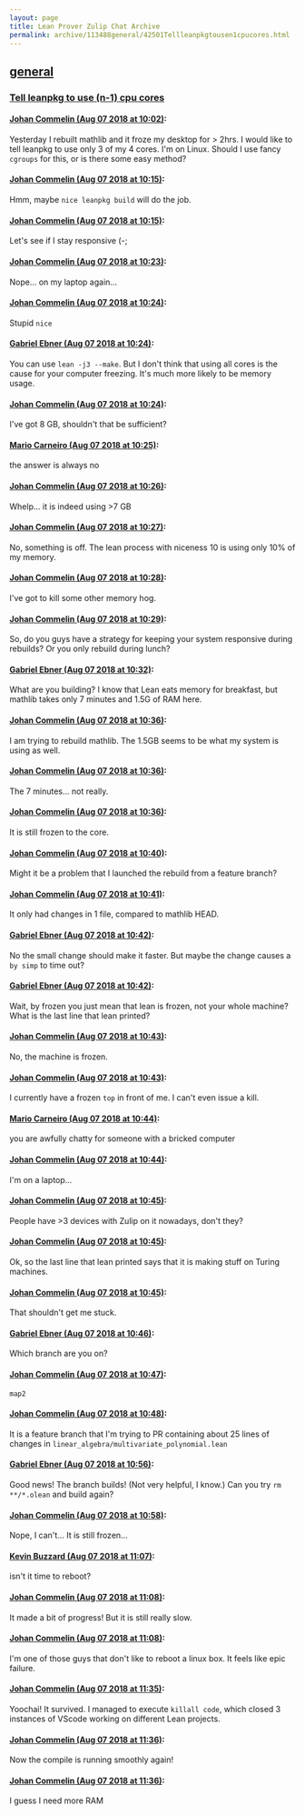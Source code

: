 ```yaml
---
layout: page
title: Lean Prover Zulip Chat Archive 
permalink: archive/113488general/42501Tellleanpkgtousen1cpucores.html
---
```


## [general](index.html)
### [Tell leanpkg to use (n-1) cpu cores](42501Tellleanpkgtousen1cpucores.html)

#### [Johan Commelin (Aug 07 2018 at 10:02)](https://leanprover.zulipchat.com/#narrow/stream/113488-general/topic/Tell%20leanpkg%20to%20use%20%28n-1%29%20cpu%20cores/near/131029086):
Yesterday I rebuilt mathlib and it froze my desktop for > 2hrs. I would like to tell leanpkg to use only 3 of my 4 cores. I'm on Linux. Should I use fancy `cgroups` for this, or is there some easy method?

#### [Johan Commelin (Aug 07 2018 at 10:15)](https://leanprover.zulipchat.com/#narrow/stream/113488-general/topic/Tell%20leanpkg%20to%20use%20%28n-1%29%20cpu%20cores/near/131029518):
Hmm, maybe `nice leanpkg build` will do the job.

#### [Johan Commelin (Aug 07 2018 at 10:15)](https://leanprover.zulipchat.com/#narrow/stream/113488-general/topic/Tell%20leanpkg%20to%20use%20%28n-1%29%20cpu%20cores/near/131029520):
Let's see if I stay responsive (-;

#### [Johan Commelin (Aug 07 2018 at 10:23)](https://leanprover.zulipchat.com/#narrow/stream/113488-general/topic/Tell%20leanpkg%20to%20use%20%28n-1%29%20cpu%20cores/near/131029818):
Nope... on my laptop again...

#### [Johan Commelin (Aug 07 2018 at 10:24)](https://leanprover.zulipchat.com/#narrow/stream/113488-general/topic/Tell%20leanpkg%20to%20use%20%28n-1%29%20cpu%20cores/near/131029823):
Stupid `nice`

#### [Gabriel Ebner (Aug 07 2018 at 10:24)](https://leanprover.zulipchat.com/#narrow/stream/113488-general/topic/Tell%20leanpkg%20to%20use%20%28n-1%29%20cpu%20cores/near/131029867):
You can use `lean -j3 --make`.  But I don't think that using all cores is the cause for your computer freezing.  It's much more likely to be memory usage.

#### [Johan Commelin (Aug 07 2018 at 10:24)](https://leanprover.zulipchat.com/#narrow/stream/113488-general/topic/Tell%20leanpkg%20to%20use%20%28n-1%29%20cpu%20cores/near/131029873):
I've got 8 GB, shouldn't that be sufficient?

#### [Mario Carneiro (Aug 07 2018 at 10:25)](https://leanprover.zulipchat.com/#narrow/stream/113488-general/topic/Tell%20leanpkg%20to%20use%20%28n-1%29%20cpu%20cores/near/131029882):
the answer is always no

#### [Johan Commelin (Aug 07 2018 at 10:26)](https://leanprover.zulipchat.com/#narrow/stream/113488-general/topic/Tell%20leanpkg%20to%20use%20%28n-1%29%20cpu%20cores/near/131029957):
Whelp... it is indeed using >7 GB

#### [Johan Commelin (Aug 07 2018 at 10:27)](https://leanprover.zulipchat.com/#narrow/stream/113488-general/topic/Tell%20leanpkg%20to%20use%20%28n-1%29%20cpu%20cores/near/131029977):
No, something is off. The lean process with niceness 10 is using only 10% of my memory.

#### [Johan Commelin (Aug 07 2018 at 10:28)](https://leanprover.zulipchat.com/#narrow/stream/113488-general/topic/Tell%20leanpkg%20to%20use%20%28n-1%29%20cpu%20cores/near/131030025):
I've got to kill some other memory hog.

#### [Johan Commelin (Aug 07 2018 at 10:29)](https://leanprover.zulipchat.com/#narrow/stream/113488-general/topic/Tell%20leanpkg%20to%20use%20%28n-1%29%20cpu%20cores/near/131030051):
So, do you guys have a strategy for keeping your system responsive during rebuilds? Or you only rebuild during lunch?

#### [Gabriel Ebner (Aug 07 2018 at 10:32)](https://leanprover.zulipchat.com/#narrow/stream/113488-general/topic/Tell%20leanpkg%20to%20use%20%28n-1%29%20cpu%20cores/near/131030201):
What are you building?  I know that Lean eats memory for breakfast, but mathlib takes only 7 minutes and 1.5G of RAM here.

#### [Johan Commelin (Aug 07 2018 at 10:36)](https://leanprover.zulipchat.com/#narrow/stream/113488-general/topic/Tell%20leanpkg%20to%20use%20%28n-1%29%20cpu%20cores/near/131030367):
I am trying to rebuild mathlib. The 1.5GB seems to be what my system is using as well.

#### [Johan Commelin (Aug 07 2018 at 10:36)](https://leanprover.zulipchat.com/#narrow/stream/113488-general/topic/Tell%20leanpkg%20to%20use%20%28n-1%29%20cpu%20cores/near/131030370):
The 7 minutes... not really.

#### [Johan Commelin (Aug 07 2018 at 10:36)](https://leanprover.zulipchat.com/#narrow/stream/113488-general/topic/Tell%20leanpkg%20to%20use%20%28n-1%29%20cpu%20cores/near/131030379):
It is still frozen to the core.

#### [Johan Commelin (Aug 07 2018 at 10:40)](https://leanprover.zulipchat.com/#narrow/stream/113488-general/topic/Tell%20leanpkg%20to%20use%20%28n-1%29%20cpu%20cores/near/131030557):
Might it be a problem that I launched the rebuild from a feature branch?

#### [Johan Commelin (Aug 07 2018 at 10:41)](https://leanprover.zulipchat.com/#narrow/stream/113488-general/topic/Tell%20leanpkg%20to%20use%20%28n-1%29%20cpu%20cores/near/131030565):
It only had changes in 1 file, compared to mathlib HEAD.

#### [Gabriel Ebner (Aug 07 2018 at 10:42)](https://leanprover.zulipchat.com/#narrow/stream/113488-general/topic/Tell%20leanpkg%20to%20use%20%28n-1%29%20cpu%20cores/near/131030633):
No the small change should make it faster.  But maybe the change causes a `by simp` to time out?

#### [Gabriel Ebner (Aug 07 2018 at 10:42)](https://leanprover.zulipchat.com/#narrow/stream/113488-general/topic/Tell%20leanpkg%20to%20use%20%28n-1%29%20cpu%20cores/near/131030649):
Wait, by frozen you just mean that lean is frozen, not your whole machine?  What is the last line that lean printed?

#### [Johan Commelin (Aug 07 2018 at 10:43)](https://leanprover.zulipchat.com/#narrow/stream/113488-general/topic/Tell%20leanpkg%20to%20use%20%28n-1%29%20cpu%20cores/near/131030659):
No, the machine is frozen.

#### [Johan Commelin (Aug 07 2018 at 10:43)](https://leanprover.zulipchat.com/#narrow/stream/113488-general/topic/Tell%20leanpkg%20to%20use%20%28n-1%29%20cpu%20cores/near/131030669):
I currently have a frozen `top` in front of me. I can't even issue a kill.

#### [Mario Carneiro (Aug 07 2018 at 10:44)](https://leanprover.zulipchat.com/#narrow/stream/113488-general/topic/Tell%20leanpkg%20to%20use%20%28n-1%29%20cpu%20cores/near/131030723):
you are awfully chatty for someone with a bricked computer

#### [Johan Commelin (Aug 07 2018 at 10:44)](https://leanprover.zulipchat.com/#narrow/stream/113488-general/topic/Tell%20leanpkg%20to%20use%20%28n-1%29%20cpu%20cores/near/131030732):
I'm on a laptop...

#### [Johan Commelin (Aug 07 2018 at 10:45)](https://leanprover.zulipchat.com/#narrow/stream/113488-general/topic/Tell%20leanpkg%20to%20use%20%28n-1%29%20cpu%20cores/near/131030738):
People have >3 devices with Zulip on it nowadays, don't they?

#### [Johan Commelin (Aug 07 2018 at 10:45)](https://leanprover.zulipchat.com/#narrow/stream/113488-general/topic/Tell%20leanpkg%20to%20use%20%28n-1%29%20cpu%20cores/near/131030757):
Ok, so the last line that lean printed says that it is making stuff on Turing machines.

#### [Johan Commelin (Aug 07 2018 at 10:45)](https://leanprover.zulipchat.com/#narrow/stream/113488-general/topic/Tell%20leanpkg%20to%20use%20%28n-1%29%20cpu%20cores/near/131030761):
That shouldn't get me stuck.

#### [Gabriel Ebner (Aug 07 2018 at 10:46)](https://leanprover.zulipchat.com/#narrow/stream/113488-general/topic/Tell%20leanpkg%20to%20use%20%28n-1%29%20cpu%20cores/near/131030813):
Which branch are you on?

#### [Johan Commelin (Aug 07 2018 at 10:47)](https://leanprover.zulipchat.com/#narrow/stream/113488-general/topic/Tell%20leanpkg%20to%20use%20%28n-1%29%20cpu%20cores/near/131030832):
`map2`

#### [Johan Commelin (Aug 07 2018 at 10:48)](https://leanprover.zulipchat.com/#narrow/stream/113488-general/topic/Tell%20leanpkg%20to%20use%20%28n-1%29%20cpu%20cores/near/131030875):
It is a feature branch that I'm trying to PR containing about 25 lines of changes in `linear_algebra/multivariate_polynomial.lean`

#### [Gabriel Ebner (Aug 07 2018 at 10:56)](https://leanprover.zulipchat.com/#narrow/stream/113488-general/topic/Tell%20leanpkg%20to%20use%20%28n-1%29%20cpu%20cores/near/131031229):
Good news!  The branch builds!  (Not very helpful, I know.)
Can you try `rm **/*.olean` and build again?

#### [Johan Commelin (Aug 07 2018 at 10:58)](https://leanprover.zulipchat.com/#narrow/stream/113488-general/topic/Tell%20leanpkg%20to%20use%20%28n-1%29%20cpu%20cores/near/131031311):
Nope, I can't... It is still frozen...

#### [Kevin Buzzard (Aug 07 2018 at 11:07)](https://leanprover.zulipchat.com/#narrow/stream/113488-general/topic/Tell%20leanpkg%20to%20use%20%28n-1%29%20cpu%20cores/near/131031724):
isn't it time to reboot?

#### [Johan Commelin (Aug 07 2018 at 11:08)](https://leanprover.zulipchat.com/#narrow/stream/113488-general/topic/Tell%20leanpkg%20to%20use%20%28n-1%29%20cpu%20cores/near/131031732):
It made a bit of progress! But it is still really slow.

#### [Johan Commelin (Aug 07 2018 at 11:08)](https://leanprover.zulipchat.com/#narrow/stream/113488-general/topic/Tell%20leanpkg%20to%20use%20%28n-1%29%20cpu%20cores/near/131031778):
I'm one of those guys that don't like to reboot a linux box. It feels like epic failure.

#### [Johan Commelin (Aug 07 2018 at 11:35)](https://leanprover.zulipchat.com/#narrow/stream/113488-general/topic/Tell%20leanpkg%20to%20use%20%28n-1%29%20cpu%20cores/near/131033097):
Yoochai! It survived. I managed to execute `killall code`, which closed 3 instances of VScode working on different Lean projects.

#### [Johan Commelin (Aug 07 2018 at 11:36)](https://leanprover.zulipchat.com/#narrow/stream/113488-general/topic/Tell%20leanpkg%20to%20use%20%28n-1%29%20cpu%20cores/near/131033139):
Now the compile is running smoothly again!

#### [Johan Commelin (Aug 07 2018 at 11:36)](https://leanprover.zulipchat.com/#narrow/stream/113488-general/topic/Tell%20leanpkg%20to%20use%20%28n-1%29%20cpu%20cores/near/131033155):
I guess I need more RAM


